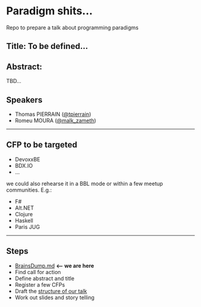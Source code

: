 # Paradigm shits...

Repo to prepare a talk about programming paradigms


## Title: To be defined...

## Abstract: 
TBD...

## Speakers
 - Thomas PIERRAIN ([@tpierrain](https://twitter.com/tpierrain))
 - Romeu MOURA ([@malk_zameth](https://twitter.com/malk_zameth))

---

## CFP to be targeted

 - DevoxxBE
 - BDX.IO
 - ... 

we could also rehearse it in a BBL mode or within a few meetup communities. E.g.:
 - F# 
 - Alt.NET
 - Clojure
 - Haskell
 - Paris JUG
 
---

## Steps

 - [BrainsDump.md](BrainsDump.md)  __<-- we are here__
 - Find call for action
 - Define abstract and title
 - Register a few CFPs
 - Draft the [structure of our talk](TalkStructure.md)
 - Work out slides and story telling

